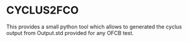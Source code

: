 # CYCLUS2FCO

This provides a small python tool which allows to generated the cyclus output
from Output.std provided for any OFCB test. 

